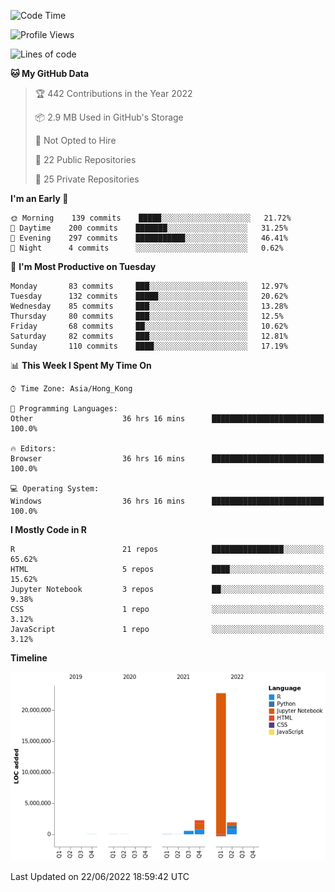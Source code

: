 

<!--**wt12318/wt12318** is a ✨ _special_ ✨ repository because its `README.md` (this file) appears on your GitHub profile.-->

<!--START_SECTION:waka-->
![Code Time](http://img.shields.io/badge/Code%20Time-333%20hrs%2011%20mins-blue)

![Profile Views](http://img.shields.io/badge/Profile%20Views-0-blue)

![Lines of code](https://img.shields.io/badge/From%20Hello%20World%20I%27ve%20Written-27%20Million%20lines%20of%20code-blue)

**🐱 My GitHub Data** 

> 🏆 442 Contributions in the Year 2022
 > 
> 📦 2.9 MB Used in GitHub's Storage 
 > 
> 🚫 Not Opted to Hire
 > 
> 📜 22 Public Repositories 
 > 
> 🔑 25 Private Repositories  
 > 
**I'm an Early 🐤** 

```text
🌞 Morning    139 commits    █████░░░░░░░░░░░░░░░░░░░░   21.72% 
🌆 Daytime    200 commits    ███████░░░░░░░░░░░░░░░░░░   31.25% 
🌃 Evening    297 commits    ███████████░░░░░░░░░░░░░░   46.41% 
🌙 Night      4 commits      ░░░░░░░░░░░░░░░░░░░░░░░░░   0.62%

```
📅 **I'm Most Productive on Tuesday** 

```text
Monday       83 commits     ███░░░░░░░░░░░░░░░░░░░░░░   12.97% 
Tuesday      132 commits    █████░░░░░░░░░░░░░░░░░░░░   20.62% 
Wednesday    85 commits     ███░░░░░░░░░░░░░░░░░░░░░░   13.28% 
Thursday     80 commits     ███░░░░░░░░░░░░░░░░░░░░░░   12.5% 
Friday       68 commits     ██░░░░░░░░░░░░░░░░░░░░░░░   10.62% 
Saturday     82 commits     ███░░░░░░░░░░░░░░░░░░░░░░   12.81% 
Sunday       110 commits    ████░░░░░░░░░░░░░░░░░░░░░   17.19%

```


📊 **This Week I Spent My Time On** 

```text
⌚︎ Time Zone: Asia/Hong_Kong

💬 Programming Languages: 
Other                    36 hrs 16 mins      █████████████████████████   100.0%

🔥 Editors: 
Browser                  36 hrs 16 mins      █████████████████████████   100.0%

💻 Operating System: 
Windows                  36 hrs 16 mins      █████████████████████████   100.0%

```

**I Mostly Code in R** 

```text
R                        21 repos            ████████████████░░░░░░░░░   65.62% 
HTML                     5 repos             ████░░░░░░░░░░░░░░░░░░░░░   15.62% 
Jupyter Notebook         3 repos             ██░░░░░░░░░░░░░░░░░░░░░░░   9.38% 
CSS                      1 repo              ░░░░░░░░░░░░░░░░░░░░░░░░░   3.12% 
JavaScript               1 repo              ░░░░░░░░░░░░░░░░░░░░░░░░░   3.12%

```


**Timeline**

![Chart not found](https://raw.githubusercontent.com/wt12318/wt12318/main/charts/bar_graph.png) 


 Last Updated on 22/06/2022 18:59:42 UTC
<!--END_SECTION:waka-->


